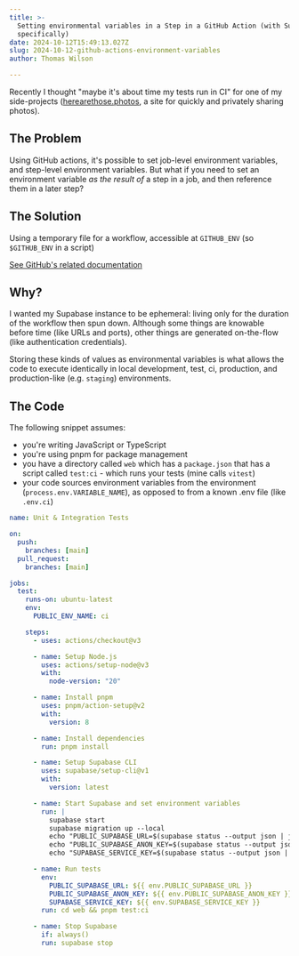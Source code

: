 ```yaml
---
title: >-
  Setting environmental variables in a Step in a GitHub Action (with Supabase,
  specifically)
date: 2024-10-12T15:49:13.027Z
slug: 2024-10-12-github-actions-environment-variables
author: Thomas Wilson

---
```

Recently I thought "maybe it's about time my tests run in CI" for one of my side-projects ([herearethose.photos](https://herearethose.photos), a site for quickly and privately sharing photos).

## The Problem 

Using GitHub actions, it's possible to set job-level environment variables, and step-level environment variables.  But what if you need to set an environment variable *as the result of* a step in a job, and then reference them in a later step?

## The Solution 

Using a temporary file for a workflow, accessible at `GITHUB_ENV` (so `$GITHUB_ENV` in a script)

[See GitHub's related documentation](https://docs.github.com/en/actions/writing-workflows/choosing-what-your-workflow-does/workflow-commands-for-github-actions#environment-files)

## Why?

I wanted my Supabase instance to be ephemeral: living only for the duration of the workflow then spun down.  Although some things are knowable before time (like URLs and ports), other things are generated on-the-flow (like authentication credentials).

Storing these kinds of values as environmental variables is what allows the code to execute identically in local development, test, ci, production, and production-like (e.g. `staging`) environments.

## The Code

The following snippet assumes:

- you're writing JavaScript or TypeScript
- you're using pnpm for package management
- you have a directory called `web` which has a `package.json` that has a script called `test:ci` - which runs your tests (mine calls `vitest`)
- your code sources environment variables from the environment (`process.env.VARIABLE_NAME`), as opposed to from a known .env file (like `.env.ci`)

```yaml
name: Unit & Integration Tests

on:
  push:
    branches: [main]
  pull_request:
    branches: [main]

jobs:
  test:
    runs-on: ubuntu-latest
    env:
      PUBLIC_ENV_NAME: ci

    steps:
      - uses: actions/checkout@v3

      - name: Setup Node.js
        uses: actions/setup-node@v3
        with:
          node-version: "20"

      - name: Install pnpm
        uses: pnpm/action-setup@v2
        with:
          version: 8

      - name: Install dependencies
        run: pnpm install

      - name: Setup Supabase CLI
        uses: supabase/setup-cli@v1
        with:
          version: latest

      - name: Start Supabase and set environment variables
        run: |
          supabase start
          supabase migration up --local
          echo "PUBLIC_SUPABASE_URL=$(supabase status --output json | jq -r '.API_URL')" >> $GITHUB_ENV
          echo "PUBLIC_SUPABASE_ANON_KEY=$(supabase status --output json | jq -r '.ANON_KEY')" >> $GITHUB_ENV
          echo "SUPABASE_SERVICE_KEY=$(supabase status --output json | jq -r '.SERVICE_ROLE_KEY')" >> $GITHUB_ENV

      - name: Run tests
        env:
          PUBLIC_SUPABASE_URL: ${{ env.PUBLIC_SUPABASE_URL }}
          PUBLIC_SUPABASE_ANON_KEY: ${{ env.PUBLIC_SUPABASE_ANON_KEY }}
          SUPABASE_SERVICE_KEY: ${{ env.SUPABASE_SERVICE_KEY }}
        run: cd web && pnpm test:ci

      - name: Stop Supabase
        if: always()
        run: supabase stop
```